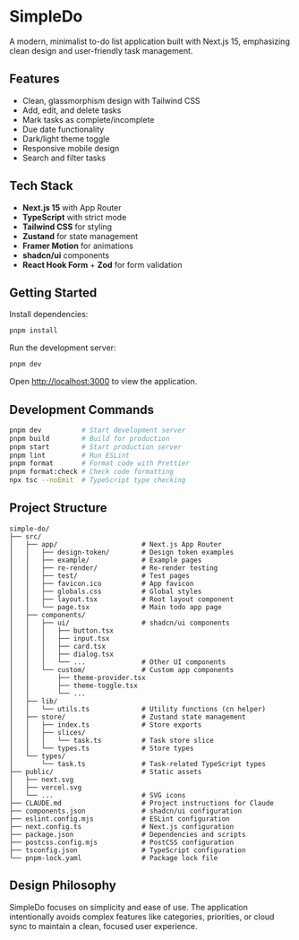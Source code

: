 # SimpleDo

A modern, minimalist to-do list application built with Next.js 15, emphasizing clean design and user-friendly task management.

## Features

- Clean, glassmorphism design with Tailwind CSS
- Add, edit, and delete tasks
- Mark tasks as complete/incomplete
- Due date functionality
- Dark/light theme toggle
- Responsive mobile design
- Search and filter tasks

## Tech Stack

- **Next.js 15** with App Router
- **TypeScript** with strict mode
- **Tailwind CSS** for styling
- **Zustand** for state management
- **Framer Motion** for animations
- **shadcn/ui** components
- **React Hook Form** + **Zod** for form validation

## Getting Started

Install dependencies:

```bash
pnpm install
```

Run the development server:

```bash
pnpm dev
```

Open [http://localhost:3000](http://localhost:3000) to view the application.

## Development Commands

```bash
pnpm dev          # Start development server
pnpm build        # Build for production
pnpm start        # Start production server
pnpm lint         # Run ESLint
pnpm format       # Format code with Prettier
pnpm format:check # Check code formatting
npx tsc --noEmit  # TypeScript type checking
```

## Project Structure

```
simple-do/
├── src/
│   ├── app/                     # Next.js App Router
│   │   ├── design-token/        # Design token examples
│   │   ├── example/             # Example pages
│   │   ├── re-render/           # Re-render testing
│   │   ├── test/                # Test pages
│   │   ├── favicon.ico          # App favicon
│   │   ├── globals.css          # Global styles
│   │   ├── layout.tsx           # Root layout component
│   │   └── page.tsx             # Main todo app page
│   ├── components/
│   │   ├── ui/                  # shadcn/ui components
│   │   │   ├── button.tsx
│   │   │   ├── input.tsx
│   │   │   ├── card.tsx
│   │   │   ├── dialog.tsx
│   │   │   └── ...              # Other UI components
│   │   └── custom/              # Custom app components
│   │       ├── theme-provider.tsx
│   │       ├── theme-toggle.tsx
│   │       └── ...
│   ├── lib/
│   │   └── utils.ts             # Utility functions (cn helper)
│   ├── store/                   # Zustand state management
│   │   ├── index.ts             # Store exports
│   │   ├── slices/
│   │   │   └── task.ts          # Task store slice
│   │   └── types.ts             # Store types
│   └── types/
│       └── task.ts              # Task-related TypeScript types
├── public/                      # Static assets
│   ├── next.svg
│   ├── vercel.svg
│   └── ...                      # SVG icons
├── CLAUDE.md                    # Project instructions for Claude
├── components.json              # shadcn/ui configuration
├── eslint.config.mjs            # ESLint configuration
├── next.config.ts               # Next.js configuration
├── package.json                 # Dependencies and scripts
├── postcss.config.mjs           # PostCSS configuration
├── tsconfig.json                # TypeScript configuration
└── pnpm-lock.yaml               # Package lock file
```

## Design Philosophy

SimpleDo focuses on simplicity and ease of use. The application intentionally avoids complex features like categories, priorities, or cloud sync to maintain a clean, focused user experience.
